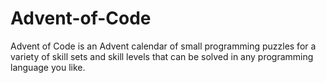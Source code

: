 # Advent-of-Code
Advent of Code is an Advent calendar of small programming puzzles for a variety of skill sets and skill levels that can be solved in any programming language you like.
